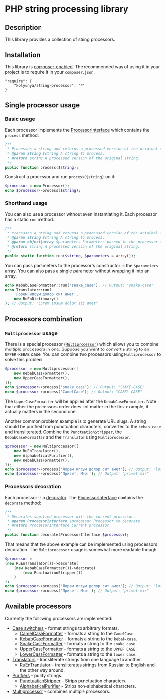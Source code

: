 # PHP string processing library

## Description
This library provides a collection of string processors.

## Installation

This library is [composer-enabled](https://packagist.org/packages/kolyunya/string-processor). The recommended way of using it in your project is to require it in your `composer.json`.
~~~
"require": {
    "kolyunya/string-processor": "*"
}
~~~

## Single processor usage

### Basic usage
Each processor implements the [ProcessorInterface](https://github.com/Kolyunya/string-processor/blob/master/sources/ProcessorInterface.php) which contains the `process` method:
~~~php
/**
 * Processes a string and returns a processed version of the original string.
 * @param string $string A string to process.
 * @return string A processed version of the original string.
 */
public function process($string);
~~~

Construct a processor and run `process($string)` on it:
~~~php
$processor = new Processor();
echo $processor->process($string);
~~~

### Shorthand usage
You can also use a processor without even instantiating it. Each processor has a static `run` method.
~~~php
/**
 * Processes a string and returns a processed version of the original string.
 * @param string $string A string to process.
 * @param object|array $parameters Parameters passed to the processor's constructor.
 * @return string A processed version of the original string.
 */
public static function run($string, $parameters = array());
~~~
You can pass parameters to the processor's constructor in the `$parameters` array. You can also pass a single parameter without wrapping it into an array.
~~~php
echo KebabCaseFormatter::run('snake_case'); // Output: "snake-case"
echo Translator::run(
    'Лорем ипсум долор сит амет',
    new RuEnDictionary()
); // Output: "Lorem ipsum dolor sit amet"
~~~

## Processors combination

### `Multiprocessor` usage
There is a special processor ([`Multiprocessor`](https://github.com/Kolyunya/string-processor/blob/master/sources/Multiprocessor.php)) which allows you to combine multiple processors in one. Suppose you want to convert a string to an `UPPER-KEBAB` case. You can combine two processors using `Multiprocessor` to solve this problem.
~~~php
$processor = new Multiprocessor([
    new KebabCaseFormatter(),
    new UpperCaseFormatter(),
]);
echo $processor->process('snake_case'); // Output: "SNAKE-CASE"
echo $processor->process('CamelCase'); // Output: "CAMEL-CASE"
~~~
The `UpperCaseFormatter` will be applied after the `KebabCaseFormatter`. Note that either the processors order does not matter in the first example, it actually matters in the second one.

Another common problem example is to generate URL slugs. A string should be purified from punctuation characters, converted to the `kebab-case` and transliterated. Combine the `PunctuationStripper`, the `KebabCaseFormatter` and the `Translator` using `Multiprocessor`.
~~~php
$processor = new Multiprocessor([
    new RuEnTranslator(),
    new AlphabeticalPurifier(),
    new KebabCaseFormatter(),
]);
echo $processor->process('Лорем ипсум долор сит амет'); // Output: "lorem-ipsum-dolor-sit-amet"
echo $processor->process('Привет, Мир!'); // Output: "privet-mir"
~~~

### Processors decoration
Each processor is a [decorator](https://en.wikipedia.org/wiki/Decorator_pattern). The [ProcessorInterface](https://github.com/Kolyunya/string-processor/blob/master/sources/ProcessorInterface.php) contains the `decorate` method:
~~~php
/**
 * Decorates supplied processor with the current processor.
 * @param ProcessorInterface $processor Processor to decorate.
 * @return ProcessorInterface Current processor.
 */
public function decorate(ProcessorInterface $processor);
~~~
That means that the above example can be implemented using processors decoration. The `Multiprocessor` usage is somewhat more readable though.
~~~php
$processor =
(new RuEnTranslator())->decorate(
    (new KebabCaseFormatter())->decorate(
        (new PunctuationStripper())
    )
);
echo $processor->process('Лорем ипсум долор сит амет'); // Output: "lorem-ipsum-dolor-sit-amet"
echo $processor->process('Привет, Мир!'); // Output: "privet-mir"
~~~

## Available processors
Currently the following processors are implemented:
* [Case switchers](https://github.com/Kolyunya/string-processor/blob/master/sources/Format/CaseSwitcher.php) - format strings to arbitrary formats.
    * [CamelCaseFormatter](https://github.com/Kolyunya/string-processor/blob/master/sources/Format/CamelCaseFormatter.php) - formats a string to the `CamelCase`.
    * [KebabCaseFormatter](https://github.com/Kolyunya/string-processor/blob/master/sources/Format/KebabCaseFormatter.php) - formats a string to the `kebab-case`.
    * [SnakeCaseFormatter](https://github.com/Kolyunya/string-processor/blob/master/sources/Format/SnakeCaseFormatter.php) - formats a string to the `snake_case`.
    * [UpperCaseFormatter](https://github.com/Kolyunya/string-processor/blob/master/sources/Format/UpperCaseFormatter.php) - formats a string to the `UPPER CASE`.
    * [LowerCaseFormatter](https://github.com/Kolyunya/string-processor/blob/master/sources/Format/LowerCaseFormatter.php) - formats a string to the `lower case`.
* [Translators](https://github.com/Kolyunya/string-processor/blob/master/sources/Translit/Translator.php) - transliterate strings from one language to another.
    * [RuEnTranslator](https://github.com/Kolyunya/string-processor/blob/master/sources/Translit/RuEnTranslator.php) - transliterates strings from Russian to English and the other way around.
* [Purifiers](https://github.com/Kolyunya/string-processor/blob/master/sources/Purify/BasePurifier.php) - purify strings.
    * [PunctuationStripper](https://github.com/Kolyunya/string-processor/blob/master/sources/Purify/PunctuationStripper.php) - Strips punctuation characters.
    * [AlphabeticalPurifier](https://github.com/Kolyunya/string-processor/blob/master/sources/Purify/AlphabeticalPurifier.php) - Strips non-alphabetical characters.
* [Multiprocessor](https://github.com/Kolyunya/string-processor/blob/master/sources/Multiprocessor.php) - combines multiple processors.
